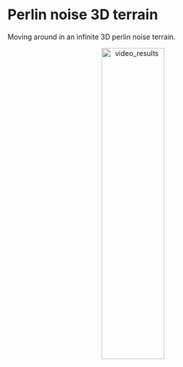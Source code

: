# Perlin noise 3D terrain

Moving around in an infinite 3D perlin noise terrain.

<p align="center">
  <a href="https://www.youtube.com/watch?v=OnO8I-vZHMs"><img src="http://img.youtube.com/vi/OnO8I-vZHMs/0.jpg" alt="video_results" width="50%" height="40%"></a>
</p>
